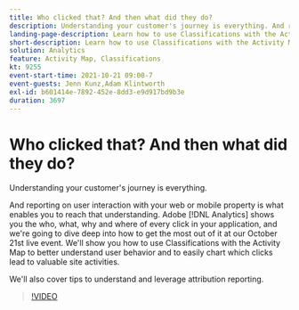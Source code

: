 ```yaml
---
title: Who clicked that? And then what did they do?
description: Understanding your customer's journey is everything. And reporting on user interaction with your web or mobile property is what enables you to reach that understanding. Adobe [!DNL Analytics] shows you the who, what, why and where of every click in your application, and we're going to dive deep into how to get the most out of it at our October 21st live event. We'll show you how to use Classifications with the Activity Map to better understand user behavior and to easily chart which clicks lead to valuable site activities.
landing-page-description: Learn how to use Classifications with the Activity Map to better understand user behavior and to chart which clicks lead to valuable site activities.
short-description: Learn how to use Classifications with the Activity Map to better understand user behavior and to chart which clicks lead to valuable site activities.
solution: Analytics
feature: Activity Map, Classifications
kt: 9255
event-start-time: 2021-10-21 09:00-7
event-guests: Jenn Kunz,Adam Klintworth
exl-id: b601414e-7892-452e-8dd3-e9d917bd9b3e
duration: 3697
---
```

# Who clicked that? And then what did they do?

Understanding your customer's journey is everything. 

And reporting on user interaction with your web or mobile property is what enables you to reach that understanding. Adobe [!DNL Analytics] shows you the who, what, why and where of every click in your application, and we're going to dive deep into how to get the most out of it at our October 21st live event. We'll show you how to use Classifications with the Activity Map to better understand user behavior and to easily chart which clicks lead to valuable site activities.

We'll also cover tips to understand and leverage attribution reporting. 

>[!VIDEO](https://video.tv.adobe.com/v/338108/?quality=12&learn=on)

